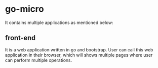 # go-micro


It contains multiple applications as mentioned below:

## front-end


It is a web application written in go and bootstrap. User can call this web application in their browser, which will shows multiple pages where user can perform multiple operations.

